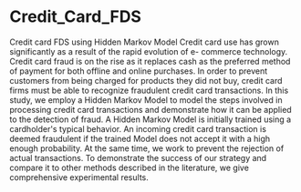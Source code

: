 # Credit_Card_FDS
Credit card FDS using Hidden Markov Model
Credit card use has grown significantly as a result of the rapid evolution of e- commerce technology. Credit card fraud is on the rise as it replaces cash as the preferred method of payment for both offline and online purchases. In order to prevent customers from being charged for products they did not buy, credit card firms must be able to recognize fraudulent credit card transactions. In this study, we employ a Hidden Markov Model to model the steps involved in processing credit card transactions and demonstrate how it can be applied to the detection of fraud. A Hidden Markov Model is initially trained using a cardholder's typical behavior. An incoming credit card transaction is deemed fraudulent if the trained Model does not accept it with a high enough probability. At the same time, we work to prevent the rejection of actual transactions. To demonstrate the success of our strategy and compare it to other methods described in the literature, we give comprehensive experimental results.
